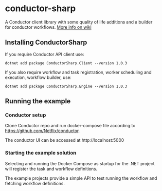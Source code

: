 # conductor-sharp

A Conductor client library with some quality of life additions and a builder for conductor workflows.
[More info on wiki](https://github.com/codaxy/conductor-sharp/wiki)

## Installing ConductorSharp

If you require Conductor API client use:

`dotnet add package ConductorSharp.Client --version 1.0.3`

If you also require workflow and task registration, worker scheduling and execution, workflow builder, use:

`dotnet add package ConductorSharp.Engine --version 1.0.3`

## Running the example

### Conductor setup

Clone Conductor repo and run docker-compose file according to https://github.com/Netflix/conductor.

The conductor UI can be accessed at http://localhost:5000

### Starting the example solution

Selecting and running the Docker Compose as startup for the .NET project will register the task and workflow definitions.

The example projects provide a simple API to test running the workflow and fetching workflow definitions.
